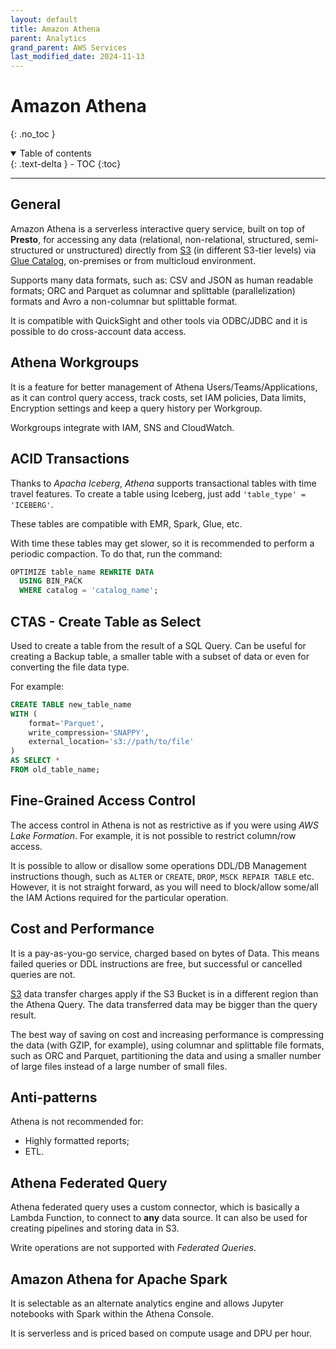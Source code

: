 ```yaml
---
layout: default
title: Amazon Athena
parent: Analytics
grand_parent: AWS Services
last_modified_date: 2024-11-13
---
```


# Amazon Athena
{: .no_toc }

<details open markdown="block">
  <summary>
    Table of contents
  </summary>
  {: .text-delta }
- TOC
{:toc}
</details>

---

## General

Amazon Athena is a serverless interactive query service, built on top of **Presto**, for accessing any data (relational, non-relational, structured, semi-structured or unstructured) directly from [S3](docs/storage/s3.html) (in different S3-tier levels) via [Glue Catalog](docs/analytics/glue.html#data-catalog), on-premises or from multicloud environment.

Supports many data formats, such as: CSV and JSON as human readable formats; ORC and Parquet as columnar and splittable (parallelization) formats and Avro a non-columnar but splittable format.

It is compatible with QuickSight and other tools via ODBC/JDBC and it is possible to do cross-account data access.

## Athena Workgroups

It is a feature for better management of Athena Users/Teams/Applications, as it can control query access, track costs, set IAM policies, Data limits, Encryption settings and keep a query history per Workgroup.

Workgroups integrate with IAM, SNS and CloudWatch.

## ACID Transactions

Thanks to *Apacha Iceberg*, *Athena* supports transactional tables with time travel features. To create a table using Iceberg, just add `'table_type' = 'ICEBERG'`.

These tables are compatible with EMR, Spark, Glue, etc.

With time these tables may get slower, so it is recommended to perform a periodic compaction. To do that, run the command:

```SQL
OPTIMIZE table_name REWRITE DATA
  USING BIN_PACK
  WHERE catalog = 'catalog_name';
```

## CTAS - Create Table as Select

Used to create a table from the result of a SQL Query. Can be useful for creating a Backup table, a smaller table with a subset of data or even for converting the file data type.

For example:

```SQL
CREATE TABLE new_table_name
WITH (
    format='Parquet',
    write_compression='SNAPPY',
    external_location='s3://path/to/file'
)
AS SELECT *
FROM old_table_name;
```

## Fine-Grained Access Control

The access control in Athena is not as restrictive as if you were using *AWS Lake Formation*. For example, it is not possible to restrict column/row access.

It is possible to allow or disallow some operations DDL/DB Management instructions though, such as `ALTER` or `CREATE`, `DROP`, `MSCK REPAIR TABLE` etc. However, it is not straight forward, as you will need to block/allow some/all the IAM Actions required for the particular operation.

## Cost and Performance

It is a pay-as-you-go service, charged based on bytes of Data. This means failed queries or DDL instructions are free, but successful or cancelled queries are not.

[S3](docs/storage/s3.html) data transfer charges apply if the S3 Bucket is in a different region than the Athena Query. The data transferred data may be bigger than the query result.

The best way of saving on cost and increasing performance is compressing the data (with GZIP, for example), using columnar and splittable file formats, such as ORC and Parquet, partitioning the data and using a smaller number of large files instead of a large number of small files.

## Anti-patterns

Athena is not recommended for:

- Highly formatted reports;
- ETL.

## Athena Federated Query

Athena federated query uses a custom connector, which is basically a Lambda Function, to connect to **any** data source. It can also be used for creating pipelines and storing data in S3.

Write operations are not supported with *Federated Queries*.

## Amazon Athena for Apache Spark

It is selectable as an alternate analytics engine and allows Jupyter notebooks with Spark within the Athena Console.

It is serverless and is priced based on compute usage and DPU per hour.
